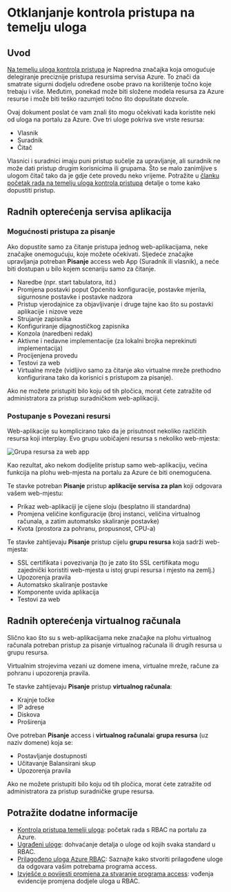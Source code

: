 <properties
    pageTitle="Na temelju uloga otklanjanje poteškoća s pristupom kontrola | Microsoft Azure"
    description="Pronađite pomoć vezanu uz problemi i pitanja o resursima za kontrolu pristupa temelji uloge."
    services="azure-portal"
    documentationCenter="na"
    authors="kgremban"
    manager="femila"
    editor=""/>

<tags
    ms.service="active-directory"
    ms.workload="identity"
    ms.tgt_pltfrm="na"
    ms.devlang="na"
    ms.topic="article"
    ms.date="07/12/2016"
    ms.author="kgremban"/>

# <a name="role-based-access-control-troubleshooting"></a>Otklanjanje kontrola pristupa na temelju uloga

## <a name="introduction"></a>Uvod

[Na temelju uloga kontrola pristupa](role-based-access-control-configure.md) je Napredna značajka koja omogućuje delegiranje preciznije pristupa resursima servisa Azure. To znači da smatrate sigurni dodjelu određene osobe pravo na korištenje točno koje trebaju i više. Međutim, ponekad može biti složene modela resursa za Azure resurse i može biti teško razumjeti točno što dopuštate dozvole.

Ovaj dokument poslat će vam znali što mogu očekivati kada koristite neki od uloga na portalu za Azure. Ove tri uloge pokriva sve vrste resursa:

- Vlasnik  
- Suradnik  
- Čitač  

Vlasnici i suradnici imaju puni pristup sučelje za upravljanje, ali suradnik ne može dati pristup drugim korisnicima ili grupama. Što se malo zanimljive s ulogom čitač tako da je gdje ćete provedu neko vrijeme. Potražite u [članku početak rada na temelju uloga kontrola pristupa](role-based-access-control-configure.md) detalje o tome kako dopustiti pristup.

## <a name="app-service-workloads"></a>Radnih opterećenja servisa aplikacija

### <a name="write-access-capabilities"></a>Mogućnosti pristupa za pisanje

Ako dopustite samo za čitanje pristupa jednog web-aplikacijama, neke značajke onemogućuju, koje možete očekivati. Sljedeće značajke upravljanja potreban **Pisanje** access web App (Suradnik ili vlasnik), a neće biti dostupan u bilo kojem scenariju samo za čitanje.

- Naredbe (npr. start tabulatora, itd.)
- Promjena postavki poput Općenito konfiguracije, postavke mjerila, sigurnosne postavke i postavke nadzora
- Pristup vjerodajnice za objavljivanje i druge tajne kao što su postavki aplikacije i nizove veze
- Strujanje zapisnika
- Konfiguriranje dijagnostičkog zapisnika
- Konzola (naredbeni redak)
- Aktivne i nedavne implementacije (za lokalni brojka neprekinuti implementacija)
- Procijenjena provedu
- Testovi za web
- Virtualne mreže (vidljivo samo za čitanje ako virtualne mreže prethodno konfigurirana tako da korisnici s pristupom za pisanje).

Ako ne možete pristupiti bilo koju od tih pločica, morat ćete zatražite od administratora za pristup suradničkom web-aplikaciji.

### <a name="dealing-with-related-resources"></a>Postupanje s Povezani resursi

Web-aplikacije su komplicirano tako da je prisutnost nekoliko različitih resursa koji interplay. Evo grupu uobičajeni resursa s nekoliko web-mjesta:

![Grupa resursa za web app](./media/role-based-access-control-troubleshooting/website-resource-model.png)

Kao rezultat, ako nekom dodijelite pristup samo web-aplikaciju, većina funkcija na plohu web-mjesta na portalu za Azure će biti onemogućena.

Te stavke potreban **Pisanje** pristup **aplikacije servisa za plan** koji odgovara vašem web-mjestu:  

- Prikaz web-aplikaciji je cijene sloju (besplatno ili standardna)  
- Promjena veličine konfiguracije (broj instanci, veličina virtualnog računala, a zatim automatsko skaliranje postavke)  
- Kvota (prostora za pohranu, propusnost, CPU-a)  

Te stavke zahtijevaju **Pisanje** pristup cijelu **grupu resursa** koja sadrži web-mjesta:  

- SSL certifikata i povezivanja (to je zato što SSL certifikata mogu zajednički koristiti web-mjesta u istoj grupi resursa i mjesto na zemlj.)  
- Upozorenja pravila  
- Automatsko skaliranje postavke  
- Komponente uvida aplikacija  
- Testovi za web  

## <a name="virtual-machine-workloads"></a>Radnih opterećenja virtualnog računala

Slično kao što su s web-aplikacijama neke značajke na plohu virtualnog računala potreban pristup za pisanje virtualnog računala ili drugih resursa u grupu resursa.

Virtualnim strojevima vezani uz domene imena, virtualne mreže, račune za pohranu i upozorenja pravila.

Te stavke zahtijevaju **Pisanje** pristup **virtualnog računala**:

- Krajnje točke  
- IP adrese  
- Diskova  
- Proširenja  

Ove potreban **Pisanje** access i **virtualnog računala**i **grupa resursa** (uz naziv domene) koja se:  

- Postavljanje dostupnosti  
- Učitavanje Balansirani skup  
- Upozorenja pravila  

Ako ne možete pristupiti bilo koju od tih pločica, morat ćete zatražite od administratora za pristup suradničke grupe resursa.

## <a name="see-more"></a>Potražite dodatne informacije
- [Kontrola pristupa temelji uloga](role-based-access-control-configure.md): početak rada s RBAC na portalu za Azure.
- [Ugrađeni uloge](role-based-access-built-in-roles.md): dohvaćanje detalja o uloge od kojih svaka standard u RBAC.
- [Prilagođeno uloga Azure RBAC](role-based-access-control-custom-roles.md): Saznajte kako stvoriti prilagođene uloge da odgovara vašim potrebama programa access.
- [Izvješće o povijesti promjena za stvaranje programa access](role-based-access-control-access-change-history-report.md): vođenja evidencije promjena dodjele uloga u RBAC.
